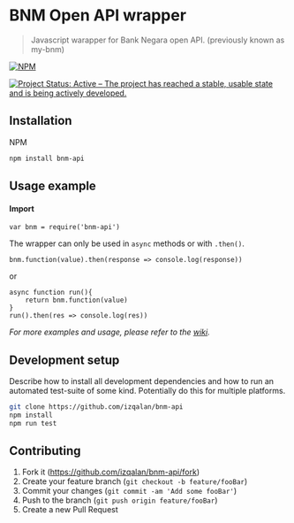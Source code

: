 

# BNM Open API wrapper
> Javascript warapper for Bank Negara open API. (previously known as my-bnm)

[![NPM](https://nodei.co/npm/bnm-api.png)](https://nodei.co/npm/bnm-api/)

[![Project Status: Active – The project has reached a stable, usable state and is being actively developed.](https://www.repostatus.org/badges/latest/active.svg)](https://www.repostatus.org/#active)


## Installation

NPM

```sh
npm install bnm-api
```


## Usage example
#### Import
```
var bnm = require('bnm-api')
```
The wrapper can only be used in `async` methods or with `.then()`.
```
bnm.function(value).then(response => console.log(response))
```
or
```
async function run(){
    return bnm.function(value)
}
run().then(res => console.log(res))
```

_For more examples and usage, please refer to the [wiki](https://github.com/izqalan/bnm-api/wiki)._

## Development setup

Describe how to install all development dependencies and how to run an automated test-suite of some kind. Potentially do this for multiple platforms.

```sh
git clone https://github.com/izqalan/bnm-api
npm install
npm run test
```

## Contributing

1. Fork it (<https://github.com/izqalan/bnm-api/fork>)
2. Create your feature branch (`git checkout -b feature/fooBar`)
3. Commit your changes (`git commit -am 'Add some fooBar'`)
4. Push to the branch (`git push origin feature/fooBar`)
5. Create a new Pull Request

<!-- Markdown link & img dfn's -->
[wiki]: https://github.com/izqalan/bnm-api/wiki
